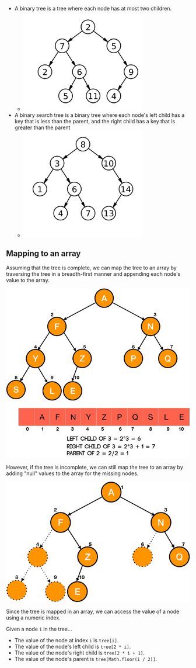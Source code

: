 
- A binary tree is a tree where each node has at most two children.
    - ![](/assets/images/2022-03-02-11-05-30.png)
- A binary search tree is a binary tree where each node's left child has a key that is less than the parent, and the right child has a key that is greater than the parent
    - ![](/assets/images/2022-03-02-11-06-47.png)

## Mapping to an array

Assuming that the tree is complete, we can map the tree to an array by traversing the tree in a breadth-first manner and appending each node's value to the array.

![](/assets/images/2022-03-15-10-20-39.png)

However, if the tree is incomplete, we can still map the tree to an array by adding "null" values to the array for the missing nodes.

![](/assets/images/2022-03-15-10-24-36.png)

Since the tree is mapped in an array, we can access the value of a node using a numeric index.

Given a node `i` in the tree...

- The value of the node at index `i` is `tree[i]`.
- The value of the node's left child is `tree[2 * i]`.
- The value of the node's right child is `tree[2 * i + 1]`.
- The value of the node's parent is `tree[Math.floor(i / 2)]`.